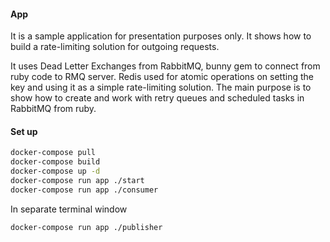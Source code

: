 #### App
It is a sample application for presentation purposes only. It shows how to build a rate-limiting solution for outgoing requests.

It uses Dead Letter Exchanges from RabbitMQ, bunny gem to connect from ruby code to RMQ server.
Redis used for atomic operations on setting the key and using it as a simple rate-limiting solution.
The main purpose is to show how to create and work with retry queues and scheduled tasks in RabbitMQ from ruby.

#### Set up

```bash
docker-compose pull
docker-compose build
docker-compose up -d
docker-compose run app ./start
docker-compose run app ./consumer
```

In separate terminal window

```bash
docker-compose run app ./publisher
```